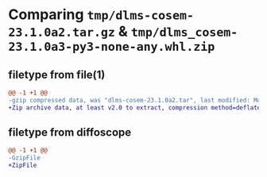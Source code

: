 # Comparing `tmp/dlms-cosem-23.1.0a2.tar.gz` & `tmp/dlms_cosem-23.1.0a3-py3-none-any.whl.zip`

## filetype from file(1)

```diff
@@ -1 +1 @@
-gzip compressed data, was "dlms-cosem-23.1.0a2.tar", last modified: Mon Mar  6 14:34:16 2023, max compression
+Zip archive data, at least v2.0 to extract, compression method=deflate
```

## filetype from diffoscope

```diff
@@ -1 +1 @@
-GzipFile
+ZipFile
```

